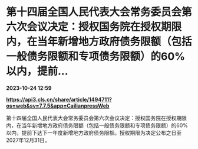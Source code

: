 # 第十四届全国人民代表大会常务委员会第六次会议决定：授权国务院在授权期限内，在当年新增地方政府债务限额（包括一般债务限额和专项债务限额）的60%以内，提前...

**2023-10-24 12:59**

**https://api3.cls.cn/share/article/1494711?os=web&sv=7.7.5&app=CailianpressWeb**

第十四届全国人民代表大会常务委员会第六次会议决定：授权国务院在授权期限内，在当年新增地方政府债务限额（包括一般债务限额和专项债务限额）的60%以内，提前下达下一年度新增地方政府债务限额。授权期限为决定公布之日至2027年12月31日。